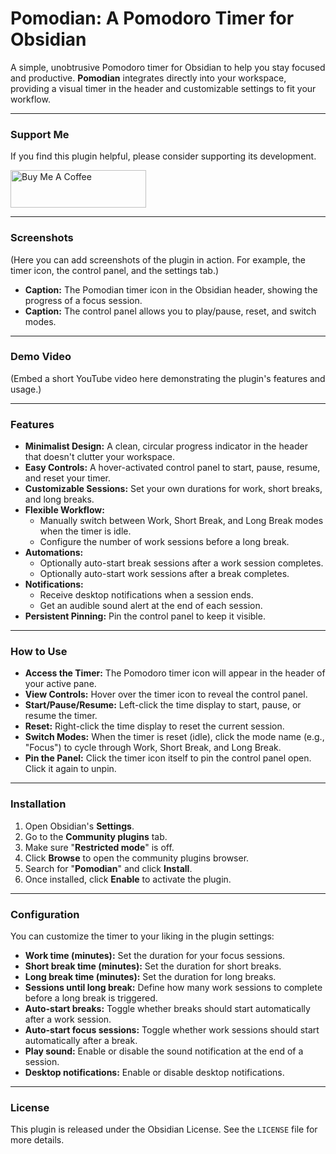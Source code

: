 # Pomodian: A Pomodoro Timer for Obsidian

A simple, unobtrusive Pomodoro timer for Obsidian to help you stay focused and productive. **Pomodian** integrates directly into your workspace, providing a visual timer in the header and customizable settings to fit your workflow.

---

### Support Me

If you find this plugin helpful, please consider supporting its development.

<a href="https://buymeacoffee.com/shakti_02" target="_blank"><img src="https://cdn.buymeacoffee.com/buttons/v2/default-yellow.png" alt="Buy Me A Coffee" style="height: 60px !important;width: 217px !important;" ></a>

---

### Screenshots

(Here you can add screenshots of the plugin in action. For example, the timer icon, the control panel, and the settings tab.)

* **Caption:** The Pomodian timer icon in the Obsidian header, showing the progress of a focus session.
* **Caption:** The control panel allows you to play/pause, reset, and switch modes.

---

### Demo Video

(Embed a short YouTube video here demonstrating the plugin's features and usage.)

---

### Features

* **Minimalist Design:** A clean, circular progress indicator in the header that doesn't clutter your workspace.
* **Easy Controls:** A hover-activated control panel to start, pause, resume, and reset your timer.
* **Customizable Sessions:** Set your own durations for work, short breaks, and long breaks.
* **Flexible Workflow:**
    * Manually switch between Work, Short Break, and Long Break modes when the timer is idle.
    * Configure the number of work sessions before a long break.
* **Automations:**
    * Optionally auto-start break sessions after a work session completes.
    * Optionally auto-start work sessions after a break completes.
* **Notifications:**
    * Receive desktop notifications when a session ends.
    * Get an audible sound alert at the end of each session.
* **Persistent Pinning:** Pin the control panel to keep it visible.

---

### How to Use

* **Access the Timer:** The Pomodoro timer icon will appear in the header of your active pane.
* **View Controls:** Hover over the timer icon to reveal the control panel.
* **Start/Pause/Resume:** Left-click the time display to start, pause, or resume the timer.
* **Reset:** Right-click the time display to reset the current session.
* **Switch Modes:** When the timer is reset (idle), click the mode name (e.g., "Focus") to cycle through Work, Short Break, and Long Break.
* **Pin the Panel:** Click the timer icon itself to pin the control panel open. Click it again to unpin.

---

### Installation

1.  Open Obsidian's **Settings**.
2.  Go to the **Community plugins** tab.
3.  Make sure "**Restricted mode**" is off.
4.  Click **Browse** to open the community plugins browser.
5.  Search for "**Pomodian**" and click **Install**.
6.  Once installed, click **Enable** to activate the plugin.

---

### Configuration

You can customize the timer to your liking in the plugin settings:

* **Work time (minutes):** Set the duration for your focus sessions.
* **Short break time (minutes):** Set the duration for short breaks.
* **Long break time (minutes):** Set the duration for long breaks.
* **Sessions until long break:** Define how many work sessions to complete before a long break is triggered.
* **Auto-start breaks:** Toggle whether breaks should start automatically after a work session.
* **Auto-start focus sessions:** Toggle whether work sessions should start automatically after a break.
* **Play sound:** Enable or disable the sound notification at the end of a session.
* **Desktop notifications:** Enable or disable desktop notifications.

---

### License

This plugin is released under the Obsidian License. See the `LICENSE` file for more details.
